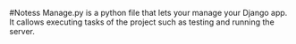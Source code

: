 #Notess 
Manage.py is a python file that lets your manage your Django app. It callows executing tasks of the project such as testing and running the server.
